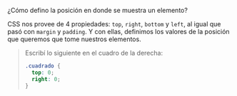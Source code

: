 ¿Cómo defino la posición en donde se muestra un elemento?

CSS nos provee de 4 propiedades: `top`, `right`, `bottom` y `left`, al igual que pasó con `margin` y `padding`. Y con ellas, definimos los valores de la posición que queremos que tome nuestros elementos.

> Escribí lo siguiente en el cuadro de la derecha:
> ```css
> .cuadrado {
>   top: 0;
>   right: 0;
> }